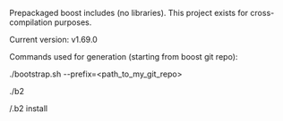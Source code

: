 Prepackaged boost includes (no libraries). This project exists for cross-compilation purposes.

Current version: v1.69.0

Commands used for generation (starting from boost git repo):

./bootstrap.sh --prefix=<path_to_my_git_repo>

./b2

/.b2 install

